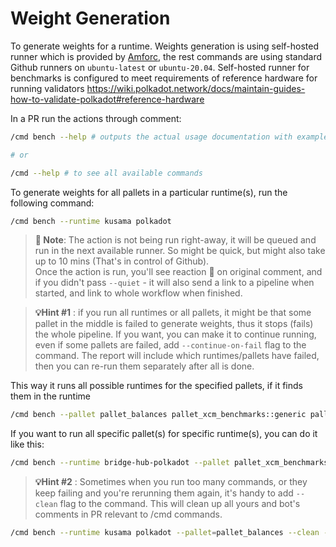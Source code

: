 # Weight Generation

To generate weights for a runtime.
Weights generation is using self-hosted runner which is provided by [Amforc](https://amforc.com/), the rest commands are using standard Github runners on `ubuntu-latest` or `ubuntu-20.04`.
Self-hosted runner for benchmarks is configured to meet requirements of reference hardware for running validators <https://wiki.polkadot.network/docs/maintain-guides-how-to-validate-polkadot#reference-hardware>

In a PR run the actions through comment:

```sh
/cmd bench --help # outputs the actual usage documentation with examples and supported runtimes

# or

/cmd --help # to see all available commands
```

To generate weights for all pallets in a particular runtime(s), run the following command:

```sh
/cmd bench --runtime kusama polkadot
```

> **📝 Note**: The action is not being run right-away, it will be queued and run in the next available runner. So might be quick, but might also take up to 10 mins (That's in control of Github).  
Once the action is run, you'll see reaction 👀 on original comment, and if you didn't pass `--quiet` - it will also send a link to a pipeline when started, and link to whole workflow when finished.

> **💡Hint #1** : if you run all runtimes or all pallets, it might be that some pallet in the middle is failed to generate weights, thus it stops (fails) the whole pipeline.
> If you want, you can make it to continue running, even if some pallets are failed, add `--continue-on-fail` flag to the command. The report will include which runtimes/pallets have failed, then you can re-run them separately after all is done.

This way it runs all possible runtimes for the specified pallets, if it finds them in the runtime

```sh
/cmd bench --pallet pallet_balances pallet_xcm_benchmarks::generic pallet_xcm_benchmarks::fungible
```

If you want to run all specific pallet(s) for specific runtime(s), you can do it like this:

```sh
/cmd bench --runtime bridge-hub-polkadot --pallet pallet_xcm_benchmarks::generic pallet_xcm_benchmarks::fungible
```

> **💡Hint #2** : Sometimes when you run too many commands, or they keep failing and you're rerunning them again, it's handy to add `--clean` flag to the command. This will clean up all yours and bot's comments in PR relevant to /cmd commands.

```sh
/cmd bench --runtime kusama polkadot --pallet=pallet_balances --clean --continue-on-fail
```
